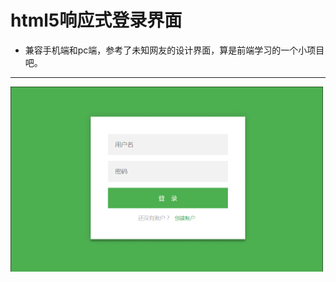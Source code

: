 # html5响应式登录界面
- 兼容手机端和pc端，参考了未知网友的设计界面，算是前端学习的一个小项目吧。



---

<img src="https://github.com/mnnyang/html5_css_login_page/blob/master/screen/sf.gif" width="500" height="auto"/>


